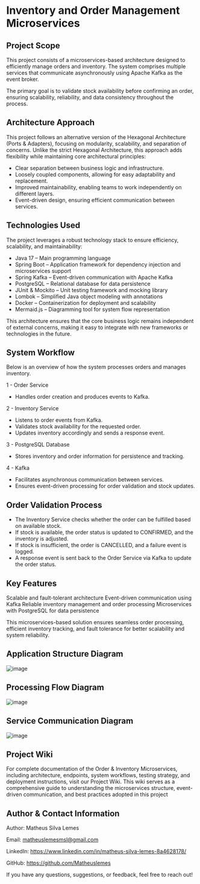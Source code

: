 # Inventory and Order Management Microservices

## Project Scope

This project consists of a microservices-based architecture designed to efficiently manage orders and inventory. The system comprises multiple services that communicate asynchronously using Apache Kafka as the event broker.

The primary goal is to validate stock availability before confirming an order, ensuring scalability, reliability, and data consistency throughout the process.

## Architecture Approach
This project follows an alternative version of the Hexagonal Architecture (Ports & Adapters), focusing on modularity, scalability, and separation of concerns. Unlike the strict Hexagonal Architecture, this approach adds flexibility while maintaining core architectural principles:

- Clear separation between business logic and infrastructure.
- Loosely coupled components, allowing for easy adaptability and replacement.
- Improved maintainability, enabling teams to work independently on different layers.
- Event-driven design, ensuring efficient communication between services.

## Technologies Used
The project leverages a robust technology stack to ensure efficiency, scalability, and maintainability:

- Java 17 – Main programming language
- Spring Boot – Application framework for dependency injection and microservices support
- Spring Kafka – Event-driven communication with Apache Kafka
- PostgreSQL – Relational database for data persistence
- JUnit & Mockito – Unit testing framework and mocking library
- Lombok – Simplified Java object modeling with annotations
- Docker – Containerization for deployment and scalability
- Mermaid.js – Diagramming tool for system flow representation
  
This architecture ensures that the core business logic remains independent of external concerns, making it easy to integrate with new frameworks or technologies in the future.

## System Workflow
Below is an overview of how the system processes orders and manages inventory.

1 - Order Service
- Handles order creation and produces events to Kafka.

2 - Inventory Service
- Listens to order events from Kafka.
- Validates stock availability for the requested order.
- Updates inventory accordingly and sends a response event.

3 - PostgreSQL Database
- Stores inventory and order information for persistence and tracking.

4 - Kafka
- Facilitates asynchronous communication between services.
- Ensures event-driven processing for order validation and stock updates.

## Order Validation Process
- The Inventory Service checks whether the order can be fulfilled based on available stock.
- If stock is available, the order status is updated to CONFIRMED, and the inventory is adjusted.
- If stock is insufficient, the order is CANCELLED, and a failure event is logged.
- A response event is sent back to the Order Service via Kafka to update the order status.

## Key Features
 Scalable and fault-tolerant architecture
 Event-driven communication using Kafka
 Reliable inventory management and order processing
 Microservices with PostgreSQL for data persistence

This microservices-based solution ensures seamless order processing, efficient inventory tracking, and fault tolerance for better scalability and system reliability. 

## Application Structure Diagram
![image](https://github.com/user-attachments/assets/0ee65439-d0ba-4558-a41e-e071c0a91033)

## Processing Flow Diagram
![image](https://github.com/user-attachments/assets/ddcbe27d-915d-4bf1-8b14-2682aa49dd19)

## Service Communication Diagram
![image](https://github.com/user-attachments/assets/c3c39f3e-52ba-4b54-86f1-fd2f75ce0765)

## Project Wiki

For complete documentation of the Order & Inventory Microservices, including architecture, endpoints, system workflows, testing strategy, and deployment instructions, visit our Project Wiki. This wiki serves as a comprehensive guide to understanding the microservices structure, event-driven communication, and best practices adopted in this project

## Author & Contact Information

Author: Matheus Silva Lemes

Email: matheuslemesmsl@gmail.com

LinkedIn: https://www.linkedin.com/in/matheus-silva-lemes-8a4628178/

GitHub: https://github.com/Matheuslemes

If you have any questions, suggestions, or feedback, feel free to reach out!
